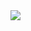 <!-- ### Halo, semua 👋 aku Gautama

<!--
**Tamagouuu/tamagouuu** is a ✨ _special_ ✨ repository because its `README.md` (this file) appears on your GitHub profile.

Here are some ideas to get you started:

- 🔭 I’m currently working on ...
- 🌱 I’m currently learning ...
- 👯 I’m looking to collaborate on ...
- 🤔 I’m looking for help with ...
- 💬 Ask me about ...
- 📫 How to reach me: ...
- 😄 Pronouns: ...
- ⚡ Fun fact: ...
-->

<a href="https://github.com/tamagouuu">
  <img align="center" src="https://github-readme-stats-flame-kappa-68.vercel.app/api?username=tamagouuu&show_icons=true&theme=tokyonight" />
</a>
<a href="https://github.com/tamagouuu">
  <img align="center" src="https://github-readme-stats-flame-kappa-68.vercel.app/api/top-langs/?username=tamagouuu&theme=tokyonight />
</a>
